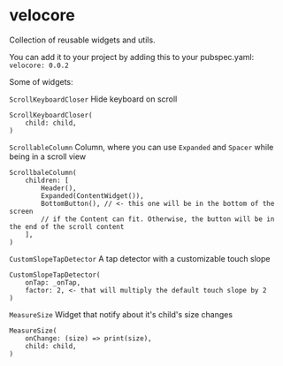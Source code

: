 # velocore

Collection of reusable widgets and utils.

You can add it to your project by adding this to your pubspec.yaml:
`velocore: 0.0.2`

Some of widgets: 

`ScrollKeyboardCloser`
Hide keyboard on scroll
```
ScrollKeyboardCloser(
    child: child,
)
```

`ScrollableColumn`
Column, where you can use `Expanded` and `Spacer` while being in a scroll view
```
ScrollbaleColumn(
    children: [
        Header(),
        Expanded(ContentWidget()),
        BottomButton(), // <- this one will be in the bottom of the screen 
        // if the Content can fit. Otherwise, the button will be in the end of the scroll content
    ],
)
```

`CustomSlopeTapDetector`
A tap detector with a customizable touch slope
```
CustomSlopeTapDetector(
    onTap: _onTap,
    factor: 2, <- that will multiply the default touch slope by 2
)
```

`MeasureSize`
Widget that notify about it's child's size changes
```
MeasureSize(
    onChange: (size) => print(size),
    child: child,
)
```